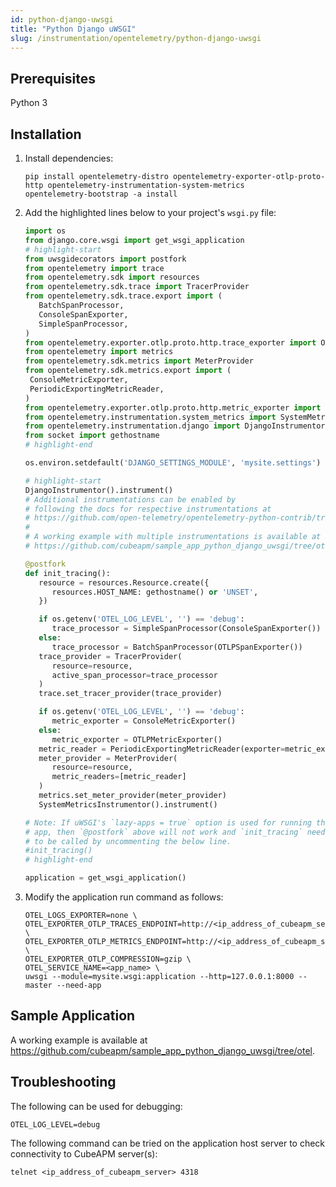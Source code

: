 ```yaml
---
id: python-django-uwsgi
title: "Python Django uWSGI"
slug: /instrumentation/opentelemetry/python-django-uwsgi
---
```


## Prerequisites

Python 3

## Installation

1. Install dependencies:

   ```shell
   pip install opentelemetry-distro opentelemetry-exporter-otlp-proto-http opentelemetry-instrumentation-system-metrics
   opentelemetry-bootstrap -a install
   ```

2. Add the highlighted lines below to your project's `wsgi.py` file:

   ```python title="wsgi.py"
   import os
   from django.core.wsgi import get_wsgi_application
   # highlight-start
   from uwsgidecorators import postfork
   from opentelemetry import trace
   from opentelemetry.sdk import resources
   from opentelemetry.sdk.trace import TracerProvider
   from opentelemetry.sdk.trace.export import (
      BatchSpanProcessor,
      ConsoleSpanExporter,
      SimpleSpanProcessor,
   )
   from opentelemetry.exporter.otlp.proto.http.trace_exporter import OTLPSpanExporter
   from opentelemetry import metrics
   from opentelemetry.sdk.metrics import MeterProvider
   from opentelemetry.sdk.metrics.export import (
    ConsoleMetricExporter,
    PeriodicExportingMetricReader,
   )
   from opentelemetry.exporter.otlp.proto.http.metric_exporter import OTLPMetricExporter
   from opentelemetry.instrumentation.system_metrics import SystemMetricsInstrumentor
   from opentelemetry.instrumentation.django import DjangoInstrumentor
   from socket import gethostname
   # highlight-end

   os.environ.setdefault('DJANGO_SETTINGS_MODULE', 'mysite.settings')

   # highlight-start
   DjangoInstrumentor().instrument()
   # Additional instrumentations can be enabled by
   # following the docs for respective instrumentations at
   # https://github.com/open-telemetry/opentelemetry-python-contrib/tree/main/instrumentation
   #
   # A working example with multiple instrumentations is available at
   # https://github.com/cubeapm/sample_app_python_django_uwsgi/tree/otel

   @postfork
   def init_tracing():
      resource = resources.Resource.create({
         resources.HOST_NAME: gethostname() or 'UNSET',
      })

      if os.getenv('OTEL_LOG_LEVEL', '') == 'debug':
         trace_processor = SimpleSpanProcessor(ConsoleSpanExporter())
      else:
         trace_processor = BatchSpanProcessor(OTLPSpanExporter())
      trace_provider = TracerProvider(
         resource=resource,
         active_span_processor=trace_processor
      )
      trace.set_tracer_provider(trace_provider)

      if os.getenv('OTEL_LOG_LEVEL', '') == 'debug':
         metric_exporter = ConsoleMetricExporter()
      else:
         metric_exporter = OTLPMetricExporter()
      metric_reader = PeriodicExportingMetricReader(exporter=metric_exporter)
      meter_provider = MeterProvider(
         resource=resource,
         metric_readers=[metric_reader]
      )
      metrics.set_meter_provider(meter_provider)
      SystemMetricsInstrumentor().instrument()

   # Note: If uWSGI's `lazy-apps = true` option is used for running the
   # app, then `@postfork` above will not work and `init_tracing` needs
   # to be called by uncommenting the below line.
   #init_tracing()
   # highlight-end

   application = get_wsgi_application()
   ```

3. Modify the application run command as follows:

   ```shell
   OTEL_LOGS_EXPORTER=none \
   OTEL_EXPORTER_OTLP_TRACES_ENDPOINT=http://<ip_address_of_cubeapm_server>:4318/v1/traces \
   OTEL_EXPORTER_OTLP_METRICS_ENDPOINT=http://<ip_address_of_cubeapm_server>:3130/api/metrics/v1/save/otlp \
   OTEL_EXPORTER_OTLP_COMPRESSION=gzip \
   OTEL_SERVICE_NAME=<app_name> \
   uwsgi --module=mysite.wsgi:application --http=127.0.0.1:8000 --master --need-app
   ```

## Sample Application

A working example is available at https://github.com/cubeapm/sample_app_python_django_uwsgi/tree/otel.

## Troubleshooting

The following can be used for debugging:

```shell
OTEL_LOG_LEVEL=debug
```

The following command can be tried on the application host server to check connectivity to CubeAPM server(s):

```shell
telnet <ip_address_of_cubeapm_server> 4318
```
